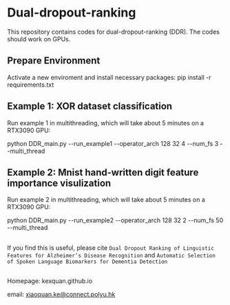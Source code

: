 # Dual-dropout-ranking
This repository contains codes for dual-dropout-ranking (DDR). The codes should work on GPUs.

## Prepare Environment
Activate a new enviroment and install necessary packages:
pip install -r requirements.txt

## Example 1: XOR dataset classification
Run example 1 in multithreading, which will take about 5 minutes on a RTX3090 GPU:

python DDR_main.py --run_example1 --operator_arch 128 32 4 --num_fs 3  --multi_thread

## Example 2: Mnist hand-written digit feature importance visulization
Run example 2 in multithreading, which will take about 5 minutes on a RTX3090 GPU:

python DDR_main.py --run_example2 --operator_arch 128 32 2 --num_fs 50 --multi_thread

##
If you find this is useful, please cite ``Dual Dropout Ranking of Linguistic Features for Alzheimer’s Disease Recognition`` and ``Automatic Selection of Spoken Language Biomarkers for Dementia Detection``

##
Homepage: kexquan.github.io

email: xiaoquan.ke@connect.polyu.hk
